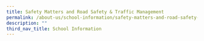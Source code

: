 ```yaml
---
title: Safety Matters and Road Safety & Traffic Management
permalink: /about-us/school-information/safety-matters-and-road-safety-n-traffic-management/
description: ""
third_nav_title: School Information
---
```

